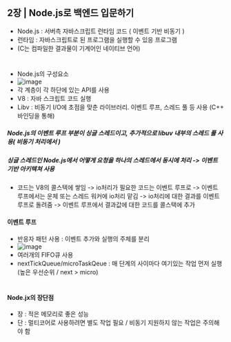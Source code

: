 ## 2장 | Node.js로 백엔드 입문하기

- Node.js : 서버측 자바스크립트 런타임 코드 ( 이벤트 기반 비동기 )
- 런타임 : 자바스크립트로 된 프로그램을 실행할 수 있응 프로그램
- (C는 컴파일한 결과물이 기계어인 네이티브 언어)
# 
- Node.js의 구성요소
- ![image](https://github.com/FE-DeepDive-Study/Nodejs_Study/assets/34494755/6a2b0124-618d-4cfc-8ce4-c1ee3f7fd1b1)
- 각 계층이 각 하단에 있는 API를 사용
- V8 : 자바 스크립트 코드 실행
- Libv : 비동기 I/O에 초점을 맞춘 라이브러리. 이벤트 루프, 스레드 풀 등 사용 (C++ 바인딩을 통해)

##### Node.js의 이벤트 루프 부분이 싱글 스레드이고, 추가적으로 libuv 내부의 스레드 풀 사용( 비동기 처리에서 )

##### 싱글 스레드인 Node.js에서 어떻게 요청을 하나의 스레드에서 동시에 처리 -> 이벤트 기반 아키텍쳐 사용
- 코드는 V8의 콜스텍에 쌓임 -> io처리가 필요한 코드는 이벤트 루프로 -> 이벤트 루프에서는 운체 또는 스레드 워커에 io처리 맡김 -> io처리에 대한 결과를 이벤트 루프로 돌려줌 -> 이벤트 루프에서 결과값에 대한 코드를 콜스택에 추가

#### 이벤트 루프
- 반응자 패턴 사용 : 이벤트 추가와 실행의 주체를 분리
- ![image](https://github.com/FE-DeepDive-Study/Nodejs_Study/assets/34494755/68a54126-626d-4de5-afbc-d21367fa9583)
- 여러개의 FIFO큐 사용
- nextTickQueue/microTaskQeue : 매 단계의 사이마다 여기있는 작업 먼저 실행 (높은 우선순위 / next > micro)
#
#### Node.jx의 장단점
- 장 : 적은 메모리로 좋은 성능
- 단 : 멀티코어로 사용하려면 별도 작업 필요 / 비동기 지원하지 않는 작업은 주의해야 함
